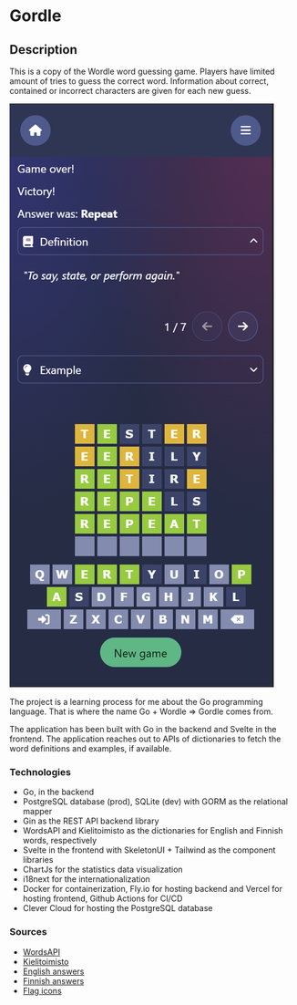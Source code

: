 # Gordle

## Description

This is a copy of the Wordle word guessing game. Players have limited amount of tries to guess the correct word. Information about correct, contained or incorrect characters are given for each new guess.

![plot](./example.png)

The project is a learning process for me about the Go programming language. That is where the name Go + Wordle => Gordle comes from.

The application has been built with Go in the backend and Svelte in the frontend. The application reaches out to APIs of dictionaries to fetch the word definitions and examples, if available.

### Technologies

- Go, in the backend
- PostgreSQL database (prod), SQLite (dev) with GORM as the relational mapper
- Gin as the REST API backend library
- WordsAPI and Kielitoimisto as the dictionaries for English and Finnish words, respectively
- Svelte in the frontend with SkeletonUI + Tailwind as the component libraries
- ChartJs for the statistics data visualization
- i18next for the internationalization
- Docker for containerization, Fly.io for hosting backend and Vercel for hosting frontend, Github Actions for CI/CD
- Clever Cloud for hosting the PostgreSQL database

### Sources

- [WordsAPI](https://www.wordsapi.com/)
- [Kielitoimisto](https://www.kielitoimistonsanakirja.fi/#/)
- [English answers](https://www.thefreedictionary.com/)
- [Finnish answers](https://www.kotus.fi/aineistot/sana-aineistot/nykysuomen_sanalista)
- [Flag icons](https://flagpedia.net/)
